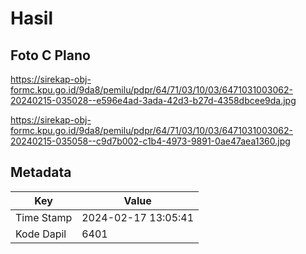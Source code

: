 # Hasil

## Foto C Plano

https://sirekap-obj-formc.kpu.go.id/9da8/pemilu/pdpr/64/71/03/10/03/6471031003062-20240215-035028--e596e4ad-3ada-42d3-b27d-4358dbcee9da.jpg

https://sirekap-obj-formc.kpu.go.id/9da8/pemilu/pdpr/64/71/03/10/03/6471031003062-20240215-035058--c9d7b002-c1b4-4973-9891-0ae47aea1360.jpg


## Metadata

| Key        | Value               |
| ---------- | ------------------- |
| Time Stamp | 2024-02-17 13:05:41 |
| Kode Dapil | 6401                |




